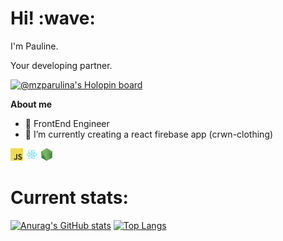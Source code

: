 <h1> Hi! :wave:</h1>
<p>I'm Pauline.</p>

Your developing partner.

[![@mzparulina's Holopin board](https://holopin.me/mzparulina)](https://holopin.io/@mzparulina)

**About me**

- 💼 FrontEnd Engineer
- 🔭 I’m currently creating a react firebase app (crwn-clothing)

<code><img height="20" alt="javascript" src="https://raw.githubusercontent.com/github/explore/80688e429a7d4ef2fca1e82350fe8e3517d3494d/topics/javascript/javascript.png"></code>
<code><img height="20" alt="react" src="https://raw.githubusercontent.com/github/explore/80688e429a7d4ef2fca1e82350fe8e3517d3494d/topics/react/react.png"></code>
<code><img height="20" alt="nodejs" src="https://raw.githubusercontent.com/github/explore/80688e429a7d4ef2fca1e82350fe8e3517d3494d/topics/nodejs/nodejs.png"></code>

<h1>Current stats: </h1>

[![Anurag's GitHub stats](https://github-readme-stats.vercel.app/api?username=mzparulina)](https://github.com/anuraghazra/github-readme-stats)
[![Top Langs](https://github-readme-stats.vercel.app/api/top-langs/?username=mzparulina&layout=compact)](https://github.com/anuraghazra/github-readme-stats)


